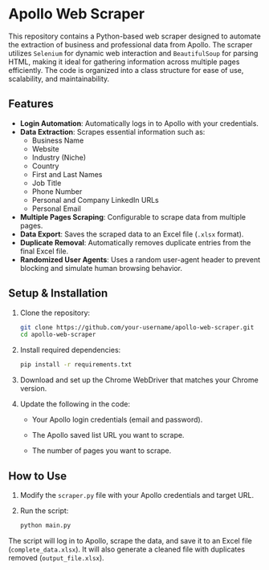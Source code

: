 # Apollo Web Scraper

This repository contains a Python-based web scraper designed to automate the extraction of business and professional data from Apollo. The scraper utilizes `Selenium` for dynamic web interaction and `BeautifulSoup` for parsing HTML, making it ideal for gathering information across multiple pages efficiently. The code is organized into a class structure for ease of use, scalability, and maintainability.

## Features

- **Login Automation**: Automatically logs in to Apollo with your credentials.
- **Data Extraction**: Scrapes essential information such as:
  - Business Name
  - Website
  - Industry (Niche)
  - Country
  - First and Last Names
  - Job Title
  - Phone Number
  - Personal and Company LinkedIn URLs
  - Personal Email
- **Multiple Pages Scraping**: Configurable to scrape data from multiple pages.
- **Data Export**: Saves the scraped data to an Excel file (`.xlsx` format).
- **Duplicate Removal**: Automatically removes duplicate entries from the final Excel file.
- **Randomized User Agents**: Uses a random user-agent header to prevent blocking and simulate human browsing behavior.

## Setup & Installation

1. Clone the repository:
   ```bash
   git clone https://github.com/your-username/apollo-web-scraper.git
   cd apollo-web-scraper
   ```

2. Install required dependencies:
   ```bash
   pip install -r requirements.txt
   ```

3. Download and set up the Chrome WebDriver that matches your Chrome version.

4. Update the following in the code:

    - Your Apollo login credentials (email and password).
  
    - The Apollo saved list URL you want to scrape.

    - The number of pages you want to scrape.

## How to Use

1. Modify the `scraper.py` file with your Apollo credentials and target URL.

2. Run the script:

   ```bash
   python main.py
   ```
   
The script will log in to Apollo, scrape the data, and save it to an Excel file (`complete_data.xlsx`). It will also generate a cleaned file with duplicates removed (`output_file.xlsx`).
